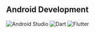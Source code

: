 ## Android Development
![Android Studio](https://img.shields.io/badge/Android_Studio-3DDC84?style=for-the-badge&logo=android-studio&logoColor=white)
![Dart](https://img.shields.io/badge/Dart-0175C2?style=for-the-badge&logo=dart&logoColor=white)
![Flutter](https://img.shields.io/badge/Flutter-02569B?style=for-the-badge&logo=flutter&logoColor=white)
